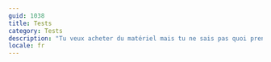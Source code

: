 ```yaml
---
guid: 1038
title: Tests
category: Tests
description: "Tu veux acheter du matériel mais tu ne sais pas quoi prendre. Dans un monde ou tout va si vite, ou chaque fournisseur veut faire preuve de créativité afin de pouvoir dégager un certain bénéfice. Nous pouvons t’aider à y voir plus claire en testant divers produits en te donnant notre ressenti. Afin de faire le minimum d’erreurs Haade réalise des test d’objets connectés, de mat »riel high tech et domotique, viens découvrir nos test en direct du haade-lab."
locale: fr
---
```

